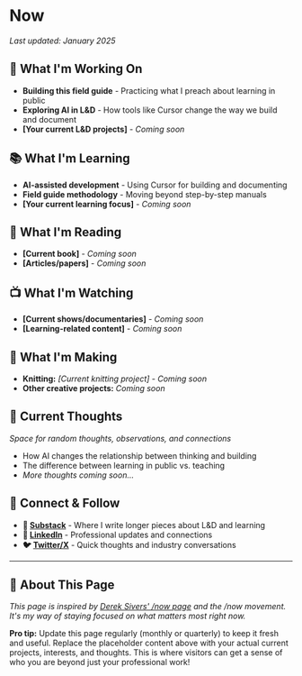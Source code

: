 # Now

*Last updated: January 2025*

## 🚀 What I'm Working On

- **Building this field guide** - Practicing what I preach about learning in public
- **Exploring AI in L&D** - How tools like Cursor change the way we build and document
- **[Your current L&D projects]** - *Coming soon*

## 📚 What I'm Learning

- **AI-assisted development** - Using Cursor for building and documenting
- **Field guide methodology** - Moving beyond step-by-step manuals
- **[Your current learning focus]** - *Coming soon*

## 📖 What I'm Reading

- **[Current book]** - *Coming soon*
- **[Articles/papers]** - *Coming soon*

## 📺 What I'm Watching

- **[Current shows/documentaries]** - *Coming soon*
- **[Learning-related content]** - *Coming soon*

## 🧶 What I'm Making

- **Knitting:** *[Current knitting project] - Coming soon*
- **Other creative projects:** *Coming soon*

## 💭 Current Thoughts

*Space for random thoughts, observations, and connections*

- How AI changes the relationship between thinking and building
- The difference between learning in public vs. teaching
- *More thoughts coming soon...*

## 🔗 Connect & Follow

- **📝 [Substack](https://your-substack-url)** - Where I write longer pieces about L&D and learning
- **💼 [LinkedIn](https://linkedin.com/in/your-profile)** - Professional updates and connections
- **🐦 [Twitter/X](https://twitter.com/your-handle)** - Quick thoughts and industry conversations

---

## 🎯 About This Page

*This page is inspired by [Derek Sivers' /now page](https://nownownow.com/about) and the /now movement. It's my way of staying focused on what matters most right now.*

**Pro tip:** Update this page regularly (monthly or quarterly) to keep it fresh and useful. Replace the placeholder content above with your actual current projects, interests, and thoughts. This is where visitors can get a sense of who you are beyond just your professional work!
